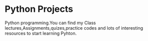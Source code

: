 # Python Projects
Python programming.You can find my Class lectures,Assignments,quizes,practice codes and lots of interesting resources to start learning Pyhton. 

